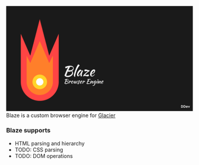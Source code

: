 <img src="media/banner.png">
Blaze is a custom browser engine for <a href="https://github.com/DDev247/glacier-browser">Glacier</a>

### Blaze supports
- HTML parsing and hierarchy
- TODO: CSS parsing
- TODO: DOM operations
